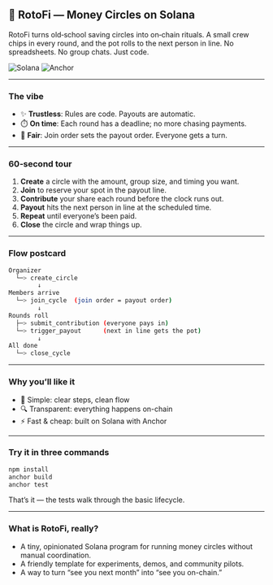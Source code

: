## 💸 RotoFi — Money Circles on Solana

RotoFi turns old‑school saving circles into on‑chain rituals. A small crew chips in every round, and the pot rolls to the next person in line. No spreadsheets. No group chats. Just code.

![Solana](https://img.shields.io/badge/Solana-Localnet-3ECF8E?logo=solana&logoColor=white)
![Anchor](https://img.shields.io/badge/Anchor-Framework-blueviolet)

---

### The vibe

- ✨ **Trustless**: Rules are code. Payouts are automatic.
- ⏱️ **On time**: Each round has a deadline; no more chasing payments.
- 🤝 **Fair**: Join order sets the payout order. Everyone gets a turn.

---

### 60‑second tour

1) **Create** a circle with the amount, group size, and timing you want.
2) **Join** to reserve your spot in the payout line.
3) **Contribute** your share each round before the clock runs out.
4) **Payout** hits the next person in line at the scheduled time.
5) **Repeat** until everyone’s been paid.
6) **Close** the circle and wrap things up.

---

### Flow postcard

```bash
Organizer
  └─> create_circle
        ↓
Members arrive
  └─> join_cycle  (join order = payout order)
        ↓
Rounds roll
  ├─> submit_contribution (everyone pays in)
  └─> trigger_payout      (next in line gets the pot)
        ↓
All done
  └─> close_cycle
```

---

### Why you’ll like it

- 🎯 Simple: clear steps, clean flow
- 🔍 Transparent: everything happens on-chain
- ⚡ Fast & cheap: built on Solana with Anchor

---

### Try it in three commands

```bash
npm install
anchor build
anchor test
```

That’s it — the tests walk through the basic lifecycle.

---

### What is RotoFi, really?

- A tiny, opinionated Solana program for running money circles without manual coordination.
- A friendly template for experiments, demos, and community pilots.
- A way to turn “see you next month” into “see you on-chain.”
